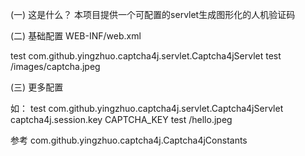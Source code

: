 (一) 这是什么？
本项目提供一个可配置的servlet生成图形化的人机验证码


(二) 基础配置
WEB-INF/web.xml

<web-app>
	<servlet>
		<servlet-name>test</servlet-name>
		<servlet-class>com.github.yingzhuo.captcha4j.servlet.Captcha4jServlet</servlet-class>
	</servlet>
	<servlet-mapping>
		<servlet-name>test</servlet-name>
		<url-pattern>/images/captcha.jpeg</url-pattern>
	</servlet-mapping>
</web-app>

(三) 更多配置

如：
<web-app>
	<servlet>
		<servlet-name>test</servlet-name>
		<servlet-class>com.github.yingzhuo.captcha4j.servlet.Captcha4jServlet</servlet-class>
		<init-param>
			<param-name>captcha4j.session.key</param-name>
			<param-value>CAPTCHA_KEY</param-value>
		</init-param>
	</servlet>
	<servlet-mapping>
		<servlet-name>test</servlet-name>
		<url-pattern>/hello.jpeg</url-pattern>
	</servlet-mapping>
</web-app>

参考 com.github.yingzhuo.captcha4j.Captcha4jConstants
